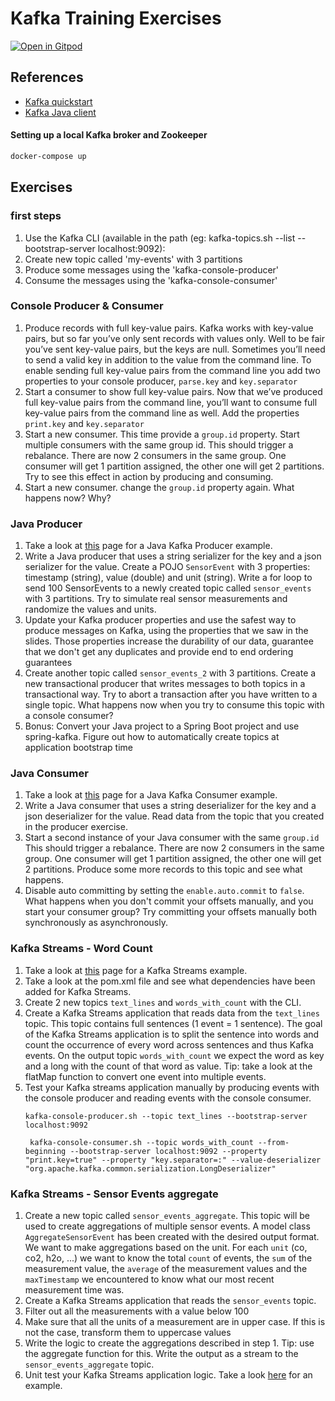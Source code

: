 # Kafka Training Exercises
[![Open in
Gitpod](https://gitpod.io/button/open-in-gitpod.svg)](https://gitpod.io/#https://github.com/jelledv/kafka_training_exercise.git)

## References

- [Kafka quickstart](https://kafka.apache.org/quickstart)
- [Kafka Java client](https://docs.confluent.io/kafka-clients/java/current/overview.html)

#### Setting up a local Kafka broker and Zookeeper
```bash
docker-compose up
```

## Exercises

### first steps
1) Use the Kafka CLI (available in the path (eg: kafka-topics.sh --list --bootstrap-server localhost:9092):
2) Create new topic called 'my-events' with 3 partitions
3) Produce some messages using the 'kafka-console-producer'
4) Consume the messages using the 'kafka-console-consumer'

### Console Producer & Consumer

1) Produce records with full key-value pairs. Kafka works with key-value pairs, but so far you’ve only sent records with values only. Well to be fair you’ve sent key-value pairs, but the keys are null. Sometimes you’ll need to send a valid key in addition to the value from the command line. To enable sending full key-value pairs from the command line you add two properties to your console producer, ```parse.key``` and ```key.separator```
2) Start a consumer to show full key-value pairs. Now that we’ve produced full key-value pairs from the command line, you’ll want to consume full key-value pairs from the command line as well. Add the properties ```print.key``` and ```key.separator```
3) Start a new consumer. This time provide a ```group.id``` property. Start multiple consumers with the same group id. This should trigger a rebalance. There are now 2 consumers in the same group. One consumer will get 1 partition assigned, the other one will get 2 partitions. Try to see this effect in action by producing and consuming. 
4) Start a new consumer. change the ```group.id``` property again. What happens now? Why? 

### Java Producer

1) Take a look at [this](https://developer.confluent.io/learn-kafka/apache-kafka/producers/) page for a Java Kafka Producer example.
2) Write a Java producer that uses a string serializer for the key and a json serializer for the value. Create a POJO ```SensorEvent``` with 3 properties: timestamp (string), value (double) and unit (string). Write a for loop to send 100 SensorEvents to a newly created topic called ```sensor_events``` with 3 partitions. Try to simulate real sensor measurements and randomize the values and units.
3) Update your Kafka producer properties and use the safest way to produce messages on Kafka, using the properties that we saw in the slides. Those properties increase the durability of our data, guarantee that we don't get any duplicates and provide end to end ordering guarantees
4) Create another topic called ```sensor_events_2``` with 3 partitions. Create a new transactional producer that writes messages to both topics in a transactional way. Try to abort a transaction after you have written to a single topic. What happens now when you try to consume this topic with a console consumer?
5) Bonus: Convert your Java project to a Spring Boot project and use spring-kafka. Figure out how to automatically create topics at application bootstrap time

### Java Consumer
1) Take a look at [this](https://developer.confluent.io/learn-kafka/apache-kafka/consumers/) page for a Java Kafka Consumer example.
2) Write a Java consumer  that uses a string deserializer for the key and a json deserializer for the value. Read data from the topic that you created in the producer exercise. 
3) Start a second instance of your Java consumer with the same ```group.id``` This should trigger a rebalance. There are now 2 consumers in the same group. One consumer will get 1 partition assigned, the other one will get 2 partitions. Produce some more records to this topic and see what happens. 
4) Disable auto committing by setting the ```enable.auto.commit``` to ```false```. What happens when you don't commit your offsets manually, and you start your consumer group? Try committing your offsets manually both synchronously as asynchronously.

### Kafka Streams - Word Count
1) Take a look at [this](https://developer.confluent.io/learn-kafka/kafka-streams/get-started/) page for a Kafka Streams example.
2) Take a look at the pom.xml file and see what dependencies have been added for Kafka Streams.
3) Create 2 new topics ``text_lines`` and ``words_with_count`` with the CLI.
4) Create a Kafka Streams application that reads data from the ``text_lines`` topic. This topic contains full sentences (1 event = 1 sentence). The goal of the Kafka Streams application is to split the sentence into words and count the occurrence of every word across sentences and thus Kafka events. On the output topic ``words_with_count`` we expect the word as key and a long with the count of that word as value. Tip: take a look at the flatMap function to convert one event into multiple events. 
5) Test your Kafka streams application manually by producing events with the console producer and reading events with the console consumer.
    ```
   kafka-console-producer.sh --topic text_lines --bootstrap-server localhost:9092
    ```
   ```
    kafka-console-consumer.sh --topic words_with_count --from-beginning --bootstrap-server localhost:9092 --property "print.key=true" --property "key.separator=:" --value-deserializer "org.apache.kafka.common.serialization.LongDeserializer"
    ```

### Kafka Streams - Sensor Events aggregate
1) Create a new topic called ``sensor_events_aggregate``. This topic will be used to create aggregations of multiple sensor events. A model class ``AggregateSensorEvent`` has been created with the desired output format. We want to make aggregations based on the unit. For each ``unit`` (co, co2, h2o, ...) we want to know the total ``count`` of events, the ``sum`` of the measurement value, the ``average`` of the measurement values and the ``maxTimestamp`` we encountered to know what our most recent measurement time was.
2) Create a Kafka Streams application that reads the ``sensor_events`` topic. 
3) Filter out all the measurements with a value below 100
4) Make sure that all the units of a measurement are in upper case. If this is not the case, transform them to uppercase values
5) Write the logic to create the aggregations described in step 1. Tip: use the aggregate function for this. Write the output as a stream to the ``sensor_events_aggregate`` topic.
6) Unit test your Kafka Streams application logic. Take a look [here](https://kafka.apache.org/documentation/streams/developer-guide/testing.html) for an example. 
